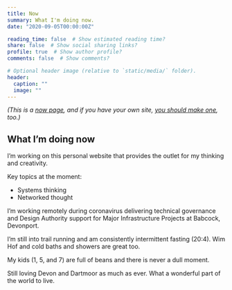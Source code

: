 ```yaml
---
title: Now
summary: What I'm doing now.
date: "2020-09-05T00:00:00Z"

reading_time: false  # Show estimated reading time?
share: false  # Show social sharing links?
profile: true  # Show author profile?
comments: false  # Show comments?

# Optional header image (relative to `static/media/` folder).
header:
  caption: ""
  image: ""
---
```


*(This is a [now page](https://nownownow.com/about), and if you have your own site, [you should make one](https://nownownow.com/about), too.)*

## What I’m doing now

I’m working on this personal website that provides the outlet for my thinking and creativity. 

Key topics at the moment: 

- Systems thinking
- Networked thought

I’m working remotely during coronavirus delivering technical governance and Design Authority support for Major Infrastructure Projects at Babcock, Devonport. 

I’m still into trail running and am consistently intermittent fasting (20:4). Wim Hof and cold baths and showers are great too. 

My kids (1, 5, and 7) are full of beans and there is never a dull moment. 

Still loving Devon and Dartmoor as much as ever. What a wonderful part of the world to live.